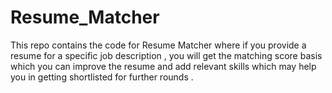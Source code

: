 # Resume_Matcher
This repo contains the code for  Resume Matcher where if you provide a resume for a specific job description  , you will get the matching score basis which you can improve the resume and add relevant skills which may help you in getting shortlisted for further rounds .
